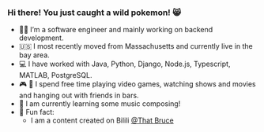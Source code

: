 ### Hi there! You just caught a wild pokemon! 😸

- 🧑‍💼 I’m a software engineer and mainly working on backend development.
- 🇺🇸 I most recently moved from Massachusetts and currently live in the bay area.
- 💻 I have worked with Java, Python, Django, Node.js, Typescript, MATLAB, PostgreSQL.
- 🎮 🍺 I spend free time playing video games, watching shows and movies and hanging out with friends in bars.
- 🎼 I am currently learning some music composing!
- 🍵 Fun fact:
    - I am a content created on Bilili [@That Bruce](https://space.bilibili.com/8740483)
